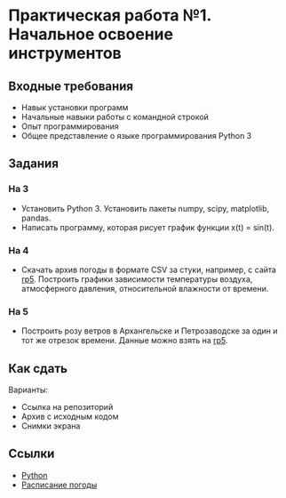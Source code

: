 # Практическая работа №1. Начальное освоение инструментов

## Входные требования

* Навык установки программ
* Начальные навыки работы с командной строкой
* Опыт программирования
* Общее представление о языке программирования Python 3

## Задания

### На 3

* Установить Python 3. Установить пакеты numpy, scipy, matplotlib,
pandas.
* Написать программу, которая рисует график функции x(t) = sin(t).

### На 4

* Скачать архив погоды в формате CSV за стуки, например, с сайта
[rp5](https://rp5.ru/). Построить графики зависимости температуры
воздуха, атмосферного давления, относительной влажности от времени.

### На 5

* Построить розу ветров в Архангельске и Петрозаводске за один и тот
же отрезок времени. Данные можно взять на [rp5](https://rp5.ru/).

## Как сдать

Варианты:

* Ссылка на репозиторий
* Архив с исходным кодом
* Снимки экрана

## Ссылки

* [Python](https://www.python.org/)
* [Расписание погоды](https://rp5.ru/)
